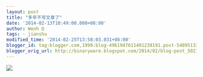 ```yaml
---
layout: post
title: "多年不写文章了"
date: '2014-02-13T10:49:00.000+08:00'
author: Wenh Q
tags: - jianshu
modified_time: '2014-02-25T13:58:03.031+08:00'
blogger_id: tag:blogger.com,1999:blog-4961947611491238191.post-5409513318376507890
blogger_orig_url: http://binaryware.blogspot.com/2014/02/blog-post_5021.html
---
```

[![](http://prod-jianshu-cwb.b0.upaiyun.com/notes/images/89843/weibo/image_62555f77d5a4.jpeg)](http://prod-jianshu-cwb.b0.upaiyun.com/notes/images/89843/weibo/image_62555f77d5a4.jpeg)
